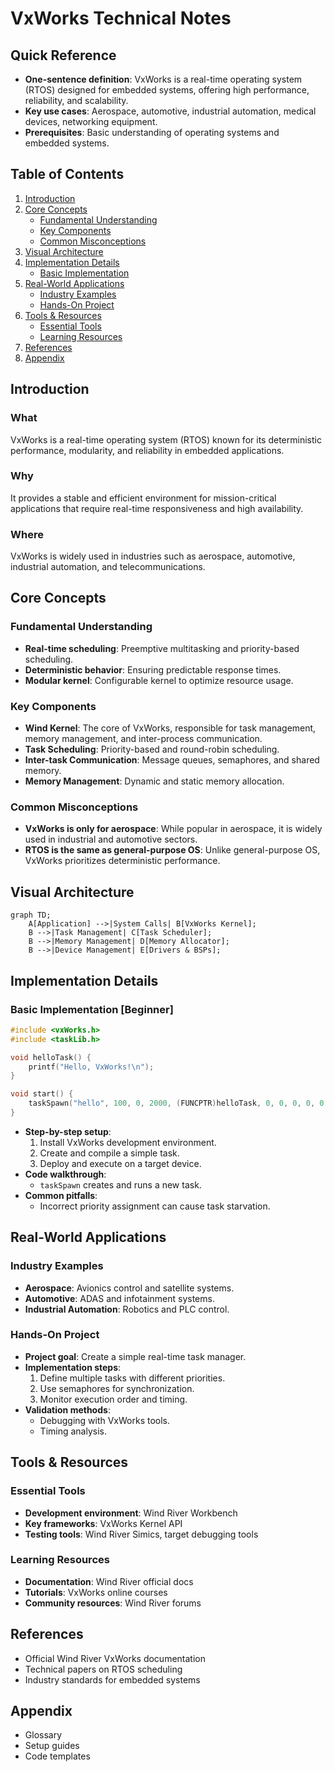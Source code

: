 # VxWorks Technical Notes

## Quick Reference
- **One-sentence definition**: VxWorks is a real-time operating system (RTOS) designed for embedded systems, offering high performance, reliability, and scalability.
- **Key use cases**: Aerospace, automotive, industrial automation, medical devices, networking equipment.
- **Prerequisites**: Basic understanding of operating systems and embedded systems.

## Table of Contents
1. [Introduction](#introduction)
2. [Core Concepts](#core-concepts)
    - [Fundamental Understanding](#fundamental-understanding)
    - [Key Components](#key-components)
    - [Common Misconceptions](#common-misconceptions)
3. [Visual Architecture](#visual-architecture)
4. [Implementation Details](#implementation-details)
    - [Basic Implementation](#basic-implementation)
5. [Real-World Applications](#real-world-applications)
    - [Industry Examples](#industry-examples)
    - [Hands-On Project](#hands-on-project)
6. [Tools & Resources](#tools--resources)
    - [Essential Tools](#essential-tools)
    - [Learning Resources](#learning-resources)
7. [References](#references)
8. [Appendix](#appendix)

## Introduction
### What
VxWorks is a real-time operating system (RTOS) known for its deterministic performance, modularity, and reliability in embedded applications.

### Why
It provides a stable and efficient environment for mission-critical applications that require real-time responsiveness and high availability.

### Where
VxWorks is widely used in industries such as aerospace, automotive, industrial automation, and telecommunications.

## Core Concepts
### Fundamental Understanding
- **Real-time scheduling**: Preemptive multitasking and priority-based scheduling.
- **Deterministic behavior**: Ensuring predictable response times.
- **Modular kernel**: Configurable kernel to optimize resource usage.

### Key Components
- **Wind Kernel**: The core of VxWorks, responsible for task management, memory management, and inter-process communication.
- **Task Scheduling**: Priority-based and round-robin scheduling.
- **Inter-task Communication**: Message queues, semaphores, and shared memory.
- **Memory Management**: Dynamic and static memory allocation.

### Common Misconceptions
- **VxWorks is only for aerospace**: While popular in aerospace, it is widely used in industrial and automotive sectors.
- **RTOS is the same as general-purpose OS**: Unlike general-purpose OS, VxWorks prioritizes deterministic performance.

## Visual Architecture
```mermaid
graph TD;
    A[Application] -->|System Calls| B[VxWorks Kernel];
    B -->|Task Management| C[Task Scheduler];
    B -->|Memory Management| D[Memory Allocator];
    B -->|Device Management| E[Drivers & BSPs];
```

## Implementation Details
### Basic Implementation [Beginner]
```c
#include <vxWorks.h>
#include <taskLib.h>

void helloTask() {
    printf("Hello, VxWorks!\n");
}

void start() {
    taskSpawn("hello", 100, 0, 2000, (FUNCPTR)helloTask, 0, 0, 0, 0, 0, 0, 0, 0, 0, 0);
}
```
- **Step-by-step setup**:
  1. Install VxWorks development environment.
  2. Create and compile a simple task.
  3. Deploy and execute on a target device.
- **Code walkthrough**:
  - `taskSpawn` creates and runs a new task.
- **Common pitfalls**:
  - Incorrect priority assignment can cause task starvation.

## Real-World Applications
### Industry Examples
- **Aerospace**: Avionics control and satellite systems.
- **Automotive**: ADAS and infotainment systems.
- **Industrial Automation**: Robotics and PLC control.

### Hands-On Project
- **Project goal**: Create a simple real-time task manager.
- **Implementation steps**:
  1. Define multiple tasks with different priorities.
  2. Use semaphores for synchronization.
  3. Monitor execution order and timing.
- **Validation methods**:
  - Debugging with VxWorks tools.
  - Timing analysis.

## Tools & Resources
### Essential Tools
- **Development environment**: Wind River Workbench
- **Key frameworks**: VxWorks Kernel API
- **Testing tools**: Wind River Simics, target debugging tools

### Learning Resources
- **Documentation**: Wind River official docs
- **Tutorials**: VxWorks online courses
- **Community resources**: Wind River forums

## References
- Official Wind River VxWorks documentation
- Technical papers on RTOS scheduling
- Industry standards for embedded systems

## Appendix
- Glossary
- Setup guides
- Code templates

